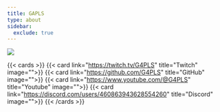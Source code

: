 ```yaml
---
title: GAPLS
type: about
sidebar:
  exclude: true
---
```


<img src="https://github.com/g4pls.png" />

{{< cards >}}
{{< card link="https://twitch.tv/G4PLS" title="Twitch" image="">}}
{{< card link="https://github.com/G4PLS" title="GitHub" image="">}}
{{< card link="https://www.youtube.com/@G4PLS" title="Youtube" image="">}}
{{< card link="https://discord.com/users/460863943628554260" title="Discord" image="">}}
{{< /cards >}}

